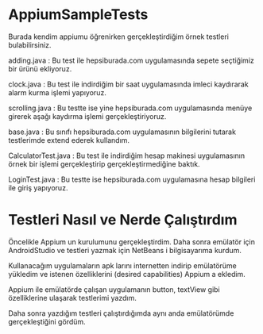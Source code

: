 # AppiumSampleTests

Burada kendim appiumu öğrenirken gerçekleştirdiğim örnek testleri bulabilirsiniz. 

adding.java : Bu test ile hepsiburada.com uygulamasında sepete seçtiğimiz bir ürünü ekliyoruz.

clock.java : Bu test ile indirdiğim bir saat uygulamasında imleci kaydırarak alarm kurma işlemi yapıyoruz.

scrolling.java : Bu testte ise yine hepsiburada.com uygulamasında menüye girerek aşağı kaydırma işlemi gerçekleştiriyoruz.

base.java : Bu sınıfı hepsiburada.com uygulamasının bilgilerini tutarak testlerimde extend ederek kullandım.

CalculatorTest.java : Bu test ile indirdiğim hesap makinesi uygulamasının örnek bir işlemi gerçekleştirip gerçekleştirmediğine baktık.

LoginTest.java : Bu testte ise hepsiburada.com uygulamasına hesap bilgileri ile giriş yapıyoruz.

# Testleri Nasıl ve Nerde Çalıştırdım

Öncelikle Appium un kurulumunu gerçekleştirdim. Daha sonra emülatör için AndroidStudio ve testleri yazmak için NetBeans i bilgisayarıma kurdum.

Kullanacağım uygulamaların apk larını internetten indirip emülatörüme yükledim ve istenen özelliklerini (desired capabilities) Appium a ekledim. 

Appium ile emülatörde çalışan uygulamanın button, textView gibi özelliklerine ulaşarak testlerimi yazdım.

Daha sonra yazdığım testleri çalıştırdığımda aynı anda emülatörümde gerçekleştiğini gördüm. 


